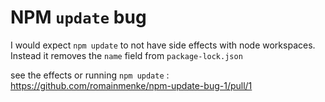 # NPM `update` bug

I would expect `npm update` to not have side effects with node workspaces.
Instead it removes the `name` field from `package-lock.json`

see the effects or running `npm update` : https://github.com/romainmenke/npm-update-bug-1/pull/1
